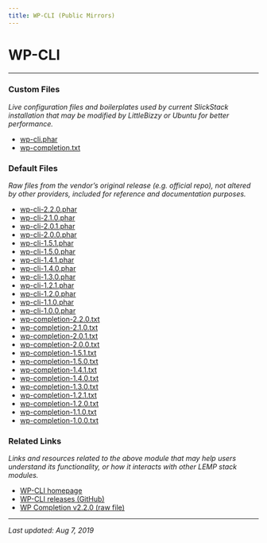 ```yaml
---
title: WP-CLI (Public Mirrors)
---
```


# WP-CLI

----

### Custom Files

*Live configuration files and boilerplates used by current SlickStack installation that may be modified by LittleBizzy or Ubuntu for better performance.*

* <a href="wp-cli.phar">wp-cli.phar</a>
* <a href="wp-completion.txt">wp-completion.txt</a>

### Default Files

*Raw files from the vendor’s original release (e.g. official repo), not altered by other providers, included for reference and documentation purposes.*

* <a href="wp-cli-2.2.0.phar">wp-cli-2.2.0.phar</a>
* <a href="wp-cli-2.1.0.phar">wp-cli-2.1.0.phar</a>
* <a href="wp-cli-2.0.1.phar">wp-cli-2.0.1.phar</a>
* <a href="wp-cli-2.0.0.phar">wp-cli-2.0.0.phar</a>
* <a href="wp-cli-1.5.1.phar">wp-cli-1.5.1.phar</a>
* <a href="wp-cli-1.5.0.phar">wp-cli-1.5.0.phar</a>
* <a href="wp-cli-1.4.1.phar">wp-cli-1.4.1.phar</a>
* <a href="wp-cli-1.4.0.phar">wp-cli-1.4.0.phar</a>
* <a href="wp-cli-1.3.0.phar">wp-cli-1.3.0.phar</a>
* <a href="wp-cli-1.2.1.phar">wp-cli-1.2.1.phar</a>
* <a href="wp-cli-1.2.0.phar">wp-cli-1.2.0.phar</a>
* <a href="wp-cli-1.1.0.phar">wp-cli-1.1.0.phar</a>
* <a href="wp-cli-1.0.0.phar">wp-cli-1.0.0.phar</a>
* <a href="wp-completion-2.2.0.txt">wp-completion-2.2.0.txt</a>
* <a href="wp-completion-2.1.0.txt">wp-completion-2.1.0.txt</a>
* <a href="wp-completion-2.0.1.txt">wp-completion-2.0.1.txt</a>
* <a href="wp-completion-2.0.0.txt">wp-completion-2.0.0.txt</a>
* <a href="wp-completion-1.5.1.txt">wp-completion-1.5.1.txt</a>
* <a href="wp-completion-1.5.0.txt">wp-completion-1.5.0.txt</a>
* <a href="wp-completion-1.4.1.txt">wp-completion-1.4.1.txt</a>
* <a href="wp-completion-1.4.0.txt">wp-completion-1.4.0.txt</a>
* <a href="wp-completion-1.3.0.txt">wp-completion-1.3.0.txt</a>
* <a href="wp-completion-1.2.1.txt">wp-completion-1.2.1.txt</a>
* <a href="wp-completion-1.2.0.txt">wp-completion-1.2.0.txt</a>
* <a href="wp-completion-1.1.0.txt">wp-completion-1.1.0.txt</a>
* <a href="wp-completion-1.0.0.txt">wp-completion-1.0.0.txt</a>

### Related Links

*Links and resources related to the above module that may help users understand its functionality, or how it interacts with other LEMP stack modules.*

* <a href="https://wp-cli.org">WP-CLI homepage</a>
* <a href="https://github.com/wp-cli/wp-cli/releases">WP-CLI releases (GitHub)</a>
* <a href="https://raw.githubusercontent.com/wp-cli/wp-cli/v2.2.0/utils/wp-completion.bash">WP Completion v2.2.0 (raw file)</a>

----

*Last updated: Aug 7, 2019*
